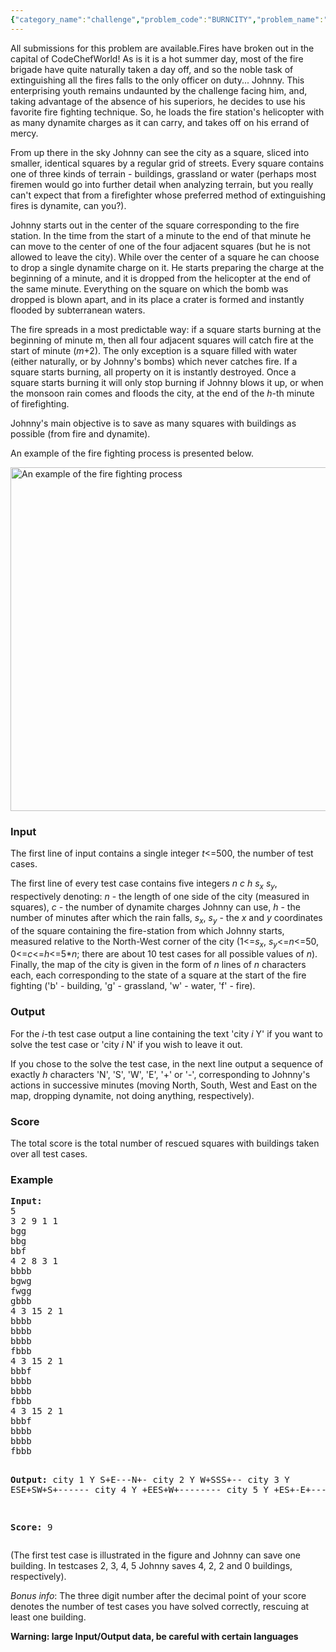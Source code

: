 ```yaml
---
{"category_name":"challenge","problem_code":"BURNCITY","problem_name":"The Burning City","languages_supported":{"0":"C","1":"CPP14","2":"JAVA","3":"PYTH","4":"PYTH 3.5","5":"CS2","6":"PAS fpc","7":"PAS gpc","8":"RUBY","9":"PHP","10":"GO","11":"NODEJS","12":"HASK","13":"SCALA","14":"D","15":"PERL","16":"FORT","17":"WSPC","18":"ADA","19":"CAML","20":"ICK","21":"BF","22":"ASM","23":"CLPS","24":"PRLG","25":"ICON","26":"SCM qobi","27":"PIKE","28":"ST","29":"NICE","30":"LUA","31":"BASH","32":"NEM","33":"LISP sbcl","34":"LISP clisp","35":"SCM guile","36":"JS","37":"ERL","38":"TCL","39":"TEXT","40":"CLOJ","41":"FS"},"max_timelimit":2.42857,"source_sizelimit":50000,"problem_author":"admin","problem_tester":null,"date_added":"1-12-2008","tags":{"0":"admin"},"time":{"view_start_date":1232516454,"submit_start_date":1232516454,"visible_start_date":1232516454,"end_date":1735669800},"is_direct_submittable":false,"layout":"problem"}
---
```

<span class="solution-visible-txt">All submissions for this problem are available.</span>Fires have broken out in the capital of CodeChefWorld! As is it is a hot summer day, most of the fire brigade have quite naturally taken a day off, and so the noble task of extinguishing all the fires falls to the only officer on duty... Johnny. This enterprising youth remains undaunted by the challenge facing him, and, taking advantage of the absence of his superiors, he decides to use his favorite fire fighting technique. So, he loads the fire station's helicopter with as many dynamite charges as it can carry, and takes off on his errand of mercy.
<p>
From up there in the sky Johnny can see the city as a square, sliced into smaller, identical squares by a regular grid of streets. Every square contains one of three kinds of terrain - buildings, grassland or water (perhaps most firemen would go into further detail when analyzing terrain, but you really can't expect that from a firefighter whose preferred method of extinguishing fires is dynamite, can you?).
</p><p>
Johnny starts out in the center of the square corresponding to the fire station. In the time from the start of a minute to the end of that minute he can move to the center of one of the four adjacent squares (but he is not allowed to leave the city). While over the center of a square he can choose to drop a single dynamite charge on it. He starts preparing the charge at the beginning of a minute, and it is dropped from the helicopter at the end of the same minute. Everything on the square on which the bomb was dropped is blown apart, and in its place a crater is formed and instantly flooded by subterranean waters.
</p><p>
The fire spreads in a most predictable way: if a square starts burning at the beginning of minute m, then all four adjacent squares will catch fire at the start of minute (<i>m</i>+2). The only exception is a square filled with water (either naturally, or by Johnny's bombs) which never catches fire. If a square starts burning, all property on it is instantly destroyed. Once a square starts burning it will only stop burning if Johnny blows it up, or when the monsoon rain comes and floods the city, at the end of the <i>h</i>-th minute of firefighting.
</p><p>
Johnny's main objective is to save as many squares with buildings as possible (from fire and dynamite).
</p><p>
An example of the fire fighting process is presented below.
</p>

<img src="http://www.codechef.com/download/mima-burncity.png" width="550px" alt="An example of the fire fighting process" />

<h3>Input</h3>
<p>
The first line of input contains a single integer <i>t</i>&lt;=500, the number of test cases.
</p><p>
The first line of every test case contains five integers <i>n c h s<sub>x</sub> s<sub>y</sub></i>, respectively denoting: <i>n</i> - the length of one side of the city (measured in squares), <i>c</i> - the number of dynamite charges Johnny can use, <i>h</i> - the number of minutes after which the rain falls, <i>s<sub>x</sub></i>, <i>s<sub>y</sub></i> - the <i>x</i> and <i>y</i> coordinates of the square containing the fire-station from which Johnny starts, measured relative to the North-West corner of the city (1&lt;=<i>s<sub>x</sub></i>, <i>s<sub>y</sub></i>&lt;=<i>n</i>&lt;=50, 0&lt;=<i>c</i>&lt;=<i>h</i>&lt;=5*<i>n</i>; there are about 10 test cases for all possible values of <i>n</i>). Finally, the map of the city is given in the form of <i>n</i> lines of <i>n</i> characters each, each corresponding to the state of a square at the start of the fire fighting ('b' - building, 'g' - grassland, 'w' - water, 'f' - fire).
<h3>Output</h3>
</p><p>
For the <i>i</i>-th test case output a line containing the text 'city <i>i</i> Y' if you want to solve the test case or 'city <i>i</i> N' if you wish to leave it out. 
</p><p>
If you chose to the solve the test case, in the next line output a sequence of exactly <i>h</i> characters 'N', 'S', 'W', 'E', '+' or '-', corresponding to Johnny's actions in successive minutes (moving North, South, West and East on the map, dropping dynamite, not doing anything, respectively).

<h3>Score</h3>
</p><p>
The total score is the total number of rescued squares with buildings taken over all test cases.

<h3>Example</h3>
<pre>
<b>Input:</b>
5
3 2 9 1 1
bgg
bbg
bbf
4 2 8 3 1
bbbb
bgwg
fwgg
gbbb
4 3 15 2 1
bbbb
bbbb
bbbb
fbbb
4 3 15 2 1
bbbf
bbbb
bbbb
fbbb
4 3 15 2 1
bbbf
bbbb
bbbb
fbbb

<b>Output:</b>
city 1 Y
S+E---N+-
city 2 Y
W+SSS+--
city 3 Y
ESE+SW+S+------
city 4 Y
+EES+W+--------
city 5 Y
+ES+-E+--------

<b>Score:</b>
9
</pre>

</p><p>(The first test case is illustrated in the figure and Johnny can save one building. In testcases 2, 3, 4, 5 Johnny saves 4, 2, 2 and 0 buildings, respectively).

</p><p>
<i>Bonus info</i>: The three digit number after the decimal point of your score denotes the number of test cases you have solved correctly, rescuing at least one building.
</p>
<b>Warning: large Input/Output data, be careful with certain languages</b>